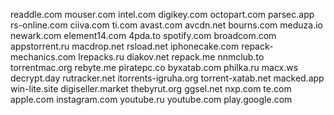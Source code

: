 readdle.com
mouser.com
intel.com
digikey.com
octopart.com
parsec.app
rs-online.com
ciiva.com
ti.com
avast.com
avcdn.net
bourns.com
meduza.io
newark.com
element14.com
4pda.to
spotify.com
broadcom.com
appstorrent.ru
macdrop.net
rsload.net
iphonecake.com
repack-mechanics.com
lrepacks.ru
diakov.net
repack.me
nnmclub.to
torrentmac.org
rebyte.me
piratepc.co
byxatab.com
philka.ru
macx.ws
decrypt.day
rutracker.net
itorrents-igruha.org
torrent-xatab.net
macked.app
win-lite.site
digiseller.market
thebyrut.org
ggsel.net
nxp.com
te.com
apple.com
instagram.com
youtube.ru
youtube.com
play.google.com
